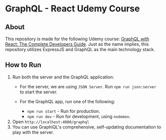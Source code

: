 # GraphQL - React Udemy Course

## About
This repository is made for the following Udemy course:
[GraphQL with React: The Complete Developers Guide](https://www.udemy.com/graphql-with-react-course/).
Just as the name implies, this repository utilizes ExpressJS and GraphQL as the main technology stack.

## How to Run
1. Run both the server and the GraphQL application: 
   - For the server, we are using `JSON Server`. Run `npm run json:server` to start the server.
   
   - For the GraphQL app, run one of the following:  
     - `npm run start` - Run for production.  
     - `npm run dev` - Run for development, using `nodemon`.
2. Open `http://localhost:4000/graphql`
3. You can use GraphiQL's comprehensive, self-updating documentation to play with the server.
